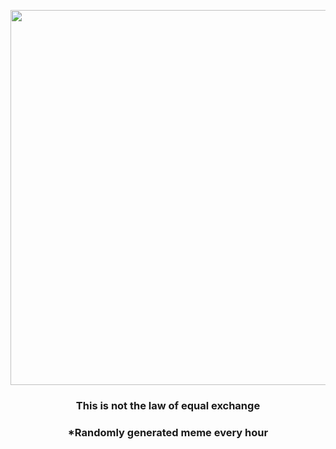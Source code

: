 <p align="center">
        <img src="https://i.redd.it/yugn8f8b8yb91.jpg" width="600" height="600">
        </p>
        <h3 align="center">This is not the law of equal exchange</h3>
        <h3 align="center">*Randomly generated meme every hour</h3>
    